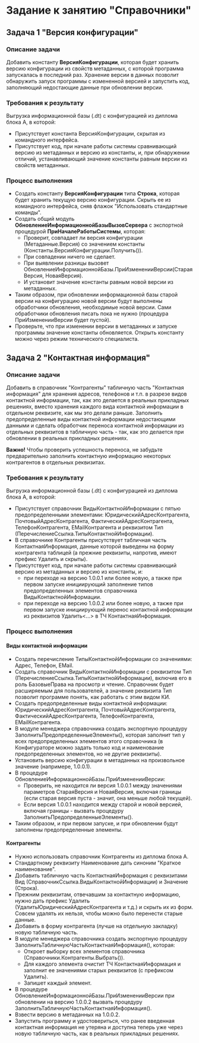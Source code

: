 # Задание к занятию "Справочники"

## Задача 1 "Версия конфигурации"

### Описание задачи
Добавить константу **ВерсияКонфигурации**, которая будет хранить версию конфигурации из свойств метаданных, с которой программа запускалась в последний раз. Хранение версии в данных позволит обнаружить запуск программы с измененной версией и запустить код, заполняющий недостающие данные при обновлении версии.

### Требования к результату
Выгрузка информационной базы (.dt) с конфигурацией из диплома блока А, в которой:
* Присутствует константа ВерсияКонфигурации, скрытая из командного интерфейса.
* Присутствует код, при начале работы системы сравнивающий версию из метаданных и версию из константы, и, при обнаружении отличий, устанавливающий значение константы равным версии из свойств метаданных.

### Процесс выполнения
* Создать константу **ВерсияКонфигурации** типа **Строка**, которая будет хранить текущую версию конфигурации. Скрыть ее из командного интерфейса, сняв флажок "Использовать стандартные команды".
* Создать общий модуль **ОбновлениеИнформационнойБазыВызовСервера** с экспортной процедурой **ПриНачалеРаботыСистемы**, которая:
  * Проверит, совпадает ли версия конфигурации (Метаданные.Версия) со значением константы (Константы.ВерсияКонфигурации.Получить()).
  * При совпадении ничего не сделает.
  * При выявлении разницы вызовет ОбновлениеИнформационнойБазы.ПриИзмененииВерсии(СтараяВерсия, НоваяВерсия).
  * И установит значение константы равным новой версии из метаданных.
* Таким образом, при обновлении информационной базы старой версии на конфигурацию новой версии будут выполнены обработчики обновления, необходимые новой версии. Сами обработчики обновления писать пока не нужно (процедура ПриИзмененииВерсии будет пустой).
* Проверьте, что при изменении версии в метаданных и запуске программы значение константы обновляется. Открыть константу можно через режим технического специалиста.

## Задача 2 "Контактная информация"

### Описание задачи
Добавить в справочник "Контрагенты" табличную часть "Контактная информация" для хранения адресов, телефонов и т.п. в разрезе видов контактной информации, так, как это делается в реальных прикладных решениях, вместо хранения каждого вида контактной информации в отдельном реквизите, как мы это делали раньше. Заполнить предопределенные виды контактной информации недостающими данными и сделать обработчик переноса контактной информации из отдельных реквизитов в табличную часть - так, как это делается при обновлении в реальных прикладных решениях.

**Важно!** Чтобы проверить успешность переноса, не забудьте предварительно заполнить контактную информацию некоторых контрагентов в отдельных реквизитах.

### Требования к результату

Выгрузка информационной базы (.dt) с конфигурацией из диплома блока А, в которой:

* Присутствует справочник ВидыКонтактнойИнформации с пятью предопределенными элементами: ЮридическийАдресКонтрагента, ПочтовыйАдресКонтрагента, ФактическийАдресКонтрагента, ТелефонКонтрагента, EMailКонтрагента и реквизитом Тип (ПеречислениеСсылка.ТипыКонтактнойИнформации).
* В справочнике Контрагенты присутствует табличная часть КонтактнаяИнформация, данные которой выведены на форму контрагента таблицей (а прежние реквизиты, напротив, имеют префикс Удалить и скрыты).
* Присутствует код, при начале работы системы сравнивающий версию из метаданных и версию из константы, и:
  * при переходе на версию 1.0.0.1 или более новую, а также при первом запуске инициирующий заполнение типов предопределенных элементов справочника ВидыКонтактнойИнформации.
  * при переходе на версию 1.0.0.2 или более новую, а также при первом запуске инициирующий перенос контактной информации из реквизитов Удалить<...> в ТЧ КонтактнаяИнформация.

### Процесс выполнения

#### Виды контактной информации

* Создать перечисление ТипыКонтактнойИнформации со значениями: Адрес, Телефон, EMail.
* Создать справочник ВидыКонтактнойИнформации с реквизитом Тип (ПеречислениеСсылка.ТипыКонтактнойИнформации), включив его в роль БазовыеПрава на просмотр и чтение. Справочник будет расширяемым для пользователей, а значение реквизита Тип позволит программе понять, как работать с этим видом КИ.
* Создать предопределенные виды контактной информации: ЮридическийАдресКонтрагента, ПочтовыйАдресКонтрагента, ФактическийАдресКонтрагента, ТелефонКонтрагента, EMailКонтрагента.
* В модуле менеджера справочника создать экспортную процедуру ЗаполнитьПредопределенныеЭлементы(), которая заполнит тип у всех предопределенных элементов этого справочника (в Конфигураторе можно задать только код и наименование предопределенных элементов, но не другие реквизиты).
* Установить версию конфигурации в метаданных на произвольное значение (напримере, 1.0.0.1).
* В процедуре ОбновлениеИнформационнойБазы.ПриИзмененииВерсии:
  * Проверить, не находится ли версия 1.0.0.1 между значениями параметров СтараяВерсия и НоваяВерсия, включая границы (если старая версия пуста - значит, она меньше любой текущей).
  * Если версия 1.0.0.1 находится между старой и новой версией, включая границы - вызвать процедуру ЗаполнитьПредопределенныеЭлементы().
* Таким образом, и при первом запуске, и при обновлении будут заполнены предопределенные элементы.

#### Контрагенты

* Нужно использовать справочник Контрагенты из диплома блока А.
* Стандартному реквизиту Наименование дать синоним "Краткое наименование".
* Добавить табличную часть КонтактнаяИнформация с реквизитами Вид (СправочникСсылка.ВидыКонтактнойИнформации) и Значение (Строка).
* Прежним реквизитам, отвечавшим за контактную информацию, нужно дать префикс Удалить (УдалитьЮридическийАдресКонтрагента и т.д.) и скрыть их из форм. Совсем удалять их нельзя, чтобы можно было перенести старые данные.
* Добавить в форму контрагента (лучше на отдельную закладку) новую табличную часть.
* В модуле менеджера справочника создать экспортную процедуру ЗаполнитьТабличнуюЧастьКонтактнаяИнформация(), которая:
  * Откроет выборку всех элементов справочника (Справочники.Контрагенты.Выбрать()).
  * Для каждого элемента очистит ТЧ КонтактнаяИнформация и заполнит ее значениями старых реквизитов (с префиксом Удалить).
  * Запишет каждый элемент.
* В процедуре ОбновлениеИнформационнойБазы.ПриИзмененииВерсии при обновлении на версию 1.0.0.2 вызвать процедуру ЗаполнитьТабличнуюЧастьКонтактнаяИнформация().
* Взвести версию в метаданных на 1.0.0.2.
* Запустить программу и удостовериться, что ранее введенная контактная информация не утеряна и доступна теперь уже через новую табличную часть, как в реальных прикладных решениях.
